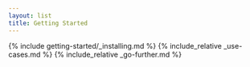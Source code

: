 ```yaml
---
layout: list
title: Getting Started
---
```


{% include getting-started/_installing.md %}
{% include_relative _use-cases.md %}
{% include_relative _go-further.md %}
